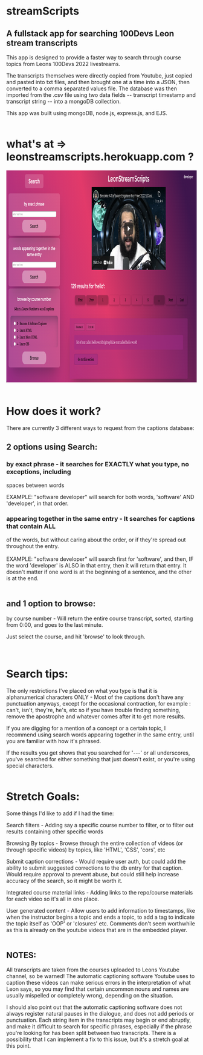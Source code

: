 # streamScripts
## A fullstack app for searching 100Devs Leon stream transcripts

This app is designed to provide a faster way to search through course topics from
Leons 100Devs 2022 livestreams.

The transcripts themselves were directly copied from Youtube, just copied and
pasted into txt files, and then brought
one at a time into a JSON, then converted to a comma separated values file. The
database was then imported from the
.csv file using two data fields -- transcript timestamp and transcript string --
into a mongoDB collection.

This app was built using mongoDB, node.js, express.js, and EJS.
<br>
<br>
# what's at => leonstreamscripts.herokuapp.com ?

<img src="https://github.com/collectivenectar/streamScripts/blob/73c83ccfafc1692ec41723f264a1805ff9d5400c/leonstreamscripts.png" width="1000" height="560">
<br>
<br>

# How does it work?

There are currently 3 different ways to request from the captions database:
<br>
## 2 options using Search:

### by exact phrase - it searches for EXACTLY what you type, no exceptions, including
spaces between words

EXAMPLE: "software developer" will search for both words, 'software' AND 'developer',
in that order.
<br>
### appearing together in the same entry - It searches for captions that contain ALL
of the words, but without caring about the order, or if they're spread out
throughout the entry.
<br>
<br>
EXAMPLE: "software developer" will search first for 'software', and then, IF the
word 'developer' is ALSO in that entry, then it will return that entry. It doesn't
matter if one word is at the beginning of a sentence, and the other is at the end.
<br>
<br>
## and 1 option to browse:

by course number - Will return the entire course transcript, sorted, starting from
0:00, and goes to the last minute.

Just select the course, and hit 'browse' to look through.
<br>
<br>
<br>

# Search tips:

The only restrictions I've placed on what you type is that it is alphanumerical characters
ONLY - Most of the captions don't have any punctuation anyways, except for the occasional
contraction, for example : can't, isn't, they're, he's, etc so if you have trouble finding
something, remove the apostrophe and whatever comes after it to get more results.

If you are digging for a mention of a concept or a certain topic, I recommend
using search words appearing together in the same entry, until you are familiar with
how it's phrased.

If the results you get shows that you searched for '---' or all underscores, you've
searched for either something that just doesn't exist, or you're using special
characters.
<br>
<br>

# Stretch Goals:

Some things I'd like to add if I had the time:

Search filters - Adding say a specific course number to filter, or to filter out
results containing other specific words

Browsing By topics - Browse through the entire collection of videos
(or through specific videos) by topics, like 'HTML', 'CSS', 'cors', etc

Submit caption corrections - Would require user auth, but could add the ability
to submit suggested corrections to the db entry for that caption. Would require
approval to prevent abuse, but could still help increase accuracy of the search,
so it might be worth it.

Integrated course material links - Adding links to the repo/course materials for
each video so it's all in one place.

User generated content - Allow users to add information to timestamps, like
when the instructor begins a topic and ends a topic, to add a tag to indicate the
topic itself as 'OOP' or 'closures' etc. Comments don't seem worthwhile as this is
already on the youtube videos that are in the embedded player.
<br>
<br>

## NOTES:

All transcripts are taken from the courses uploaded to Leons Youtube channel, so
be warned! The automatic captioning software Youtube uses to caption these videos
can make serious errors in the interpretation of what Leon says, so you may find
that certain uncommon nouns and names are usually mispelled or completely wrong,
depending on the situation.

I should also point out that the automatic captioning software does not always
register natural pauses in the dialogue, and does not add periods or punctuation.
Each string item in the transcripts may begin or end abruptly, and make it
difficult to search for specific phrases, especially if the phrase you're looking
for has been split between two transcripts. There is a possibility that I can
implement a fix to this issue, but it's a stretch goal at this point.
